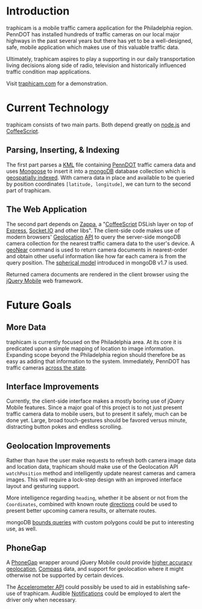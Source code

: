 # Introduction

traphicam is a mobile traffic camera application for the Philadelphia region. PennDOT has installed hundreds of traffic cameras on our local major highways in the past several years but there has yet to be a well-designed, safe, mobile application which makes use of this valuable traffic data.

Ultimately, traphicam aspires to play a supporting in our daily transportation living decisions along side of radio, television and historically influenced traffic condition map applications.

Visit [traphicam.com](http://traphicam.com/ "traphicam.com") for a demonstration.

# Current Technology

traphicam consists of two main parts.  Both depend greatly on [node.js](http://nodejs.org/ "node.js") and [CoffeeScript](http://jashkenas.github.com/coffee-script/ "CoffeeScript").

## Parsing, Inserting, & Indexing

The first part parses a [KML](http://en.wikipedia.org/wiki/Kml "Keyhole Markup Language - Wikipedia, the free encyclopedia") file containing [PennDOT](http://www.dot.state.pa.us/penndot/districts/district6.nsf/D6TrafficandMaps?OpenFrameSet "PennDOT District 6-0 Traffic &amp; Maps") traffic camera data and uses [Mongoose](http://mongoosejs.com/ "Mongoose ORM") to insert it into a [mongoDB](http://www.mongodb.org/ "MongoDB") database collection which is [geospatially indexed](http://www.mongodb.org/display/DOCS/Geospatial+Indexing "Geospatial Indexing - MongoDB").  With camera data in place and available to be queried by position coordinates `[latitude, longitude]`, we can turn to the second part of traphicam.

## The Web Application

The second part depends on [Zappa](https://github.com/mauricemach/zappa), a "[CoffeeScript](http://coffeescript.org) DSLish layer on top of [Express](http://expressjs.com), [Socket.IO](http://socket.io) and other libs".  The client-side code makes use of modern browsers' [Geolocation](https://developer.mozilla.org/en/Using_geolocation) [API](http://dev.w3.org/geo/api/spec-source.html "Geolocation API Specification") to query the server-side mongoDB camera collection for the nearest traffic camera data to the user's device.  A [geoNear](http://www.mongodb.org/display/DOCS/Geospatial+Indexing#GeospatialIndexing-geoNearCommand "Geospatial Indexing - MongoDB") command is used to return camera documents in nearest-order and obtain other useful information like how far each camera is from the query position. The [spherical model](http://www.mongodb.org/display/DOCS/Geospatial+Indexing#GeospatialIndexing-TheEarthisRoundbutMapsareFlat "Geospatial Indexing - MongoDB") introduced in mongoDB v1.7 is used.

Returned camera documents are rendered in the client browser using the [jQuery Mobile](http://jquerymobile.com/ "jQuery Mobile | jQuery Mobile") web framework.

# Future Goals

## More Data

traphicam is currently focused on the Philadelphia area.  At its core it is predicated upon a simple mapping of location to image information.  Expanding scope beyond the Philadelphia region should therefore be as easy as adding that information to the system.  Immediately, PennDOT has traffic cameras [across the state](http://www.dot.state.pa.us/Internet/Districts/DistrictGraphics.nsf/TrafficCamerasMap?OpenForm "PennDOT Traffic Cameras Map").

## Interface Improvements
  
Currently, the client-side interface makes a mostly boring use of jQuery Mobile features.  Since a major goal of this project is to not just present traffic camera data to mobile users, but to present it safely, much can be done yet.  Large, broad touch-gestures should be favored versus minute, distracting button pokes and endless scrolling.  

## Geolocation Improvements

Rather than have the user make requests to refresh both camera image data and location data, traphicam should make use of the Geolocation API `watchPosition` method and intelligently update nearest cameras and camera images.  This will require a lock-step design with an improved interface layout and gesturing support.

More intelligence regarding `heading`, whether it be absent or not from the `Coordinates`, combined with known route [directions](http://code.google.com/apis/maps/documentation/javascript/reference.html#DirectionsRequest "Google Maps Javascript API V3 Reference - Google Maps JavaScript API V3 - Google Code") could be used to present better upcoming camera results, or alternate routes.

mongoDB [bounds queries](http://www.mongodb.org/display/DOCS/Geospatial+Indexing#GeospatialIndexing-BoundsQueries "Geospatial Indexing - MongoDB") with custom polygons could be put to interesting use, as well.

## PhoneGap

A [PhoneGap](http://www.phonegap.com/ "PhoneGap") wrapper around jQuery Mobile could provide [higher accuracy geolocation](http://docs.phonegap.com/phonegap_geolocation_geolocation.md.html#Geolocation "PhoneGap API Documentation"), [Compass](http://docs.phonegap.com/phonegap_compass_compass.md.html "PhoneGap API Documentation") data, and support for geolocation where it might otherwise not be supported by certain devices.

The [Accelerometer API](http://docs.phonegap.com/phonegap_accelerometer_accelerometer.md.html "PhoneGap API Documentation") could possibly be used to aid in establishing safe-use of traphicam.  Audible [Notifications](http://docs.phonegap.com/phonegap_notification_notification.md.html "PhoneGap API Documentation") could be employed to alert the driver only when necessary.
